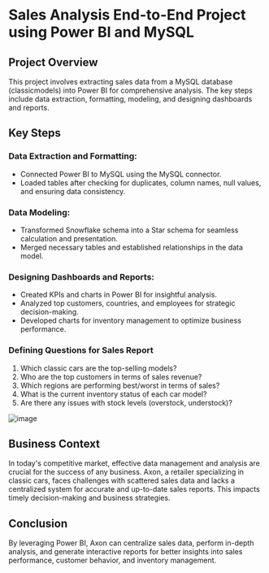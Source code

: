 
# Sales Analysis End-to-End Project using Power BI and MySQL

## Project Overview

This project involves extracting sales data from a MySQL database (classicmodels) into Power BI for comprehensive analysis. The key steps include data extraction, formatting, modeling, and designing dashboards and reports.

## Key Steps

### Data Extraction and Formatting:

- Connected Power BI to MySQL using the MySQL connector.
- Loaded tables after checking for duplicates, column names, null values, and ensuring data consistency.

### Data Modeling:

- Transformed Snowflake schema into a Star schema for seamless calculation and presentation.
- Merged necessary tables and established relationships in the data model.

### Designing Dashboards and Reports:

- Created KPIs and charts in Power BI for insightful analysis.
- Analyzed top customers, countries, and employees for strategic decision-making.
- Developed charts for inventory management to optimize business performance.

### Defining Questions for Sales Report

1. Which classic cars are the top-selling models?
2. Who are the top customers in terms of sales revenue?
3. Which regions are performing best/worst in terms of sales?
4. What is the current inventory status of each car model?
5. Are there any issues with stock levels (overstock, understock)?

   
![image](https://github.com/Nirmal-Sarkar/AXON-Car-Sales-Dashboard-Reports/assets/173304823/ac9314ff-abd1-4ea0-905e-10024cdb5d29)

## Business Context

In today's competitive market, effective data management and analysis are crucial for the success of any business. Axon, a retailer specializing in classic cars, faces challenges with scattered sales data and lacks a centralized system for accurate and up-to-date sales reports. This impacts timely decision-making and business strategies.

## Conclusion

By leveraging Power BI, Axon can centralize sales data, perform in-depth analysis, and generate interactive reports for better insights into sales performance, customer behavior, and inventory management.












